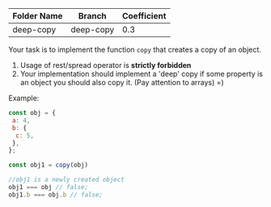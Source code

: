 Folder Name    |Branch         | Coefficient
|--------------|---------------|------------
deep-copy      |deep-copy      | 0.3

Your task is to implement the function `copy` that creates a copy of an object.

1. Usage of rest/spread operator is **strictly forbidden**
2. Your implementation should implement a 'deep' copy if some property is an object you should also copy it. (Pay attention to arrays) =)

Example:
```javascript
const obj = {
 a: 4,
 b: { 
  c: 5,
 },
};

const obj1 = copy(obj)

//obj1 is a newly created object
obj1 === obj // false;
obj1.b === obj.b // false;
```